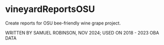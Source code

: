# vineyardReportsOSU
Create reports for OSU bee-friendly wine grape project.

WRITTEN BY SAMUEL ROBINSON, NOV 2024; USED ON 2018 - 2023 OBA DATA